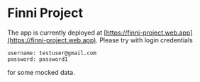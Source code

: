 # Finni Project

The app is currently deployed at [https://finni-project.web.app](https://finni-project.web.app). Please try with login credentials
```
username: testuser@gmail.com
password: password1
```
for some mocked data.

